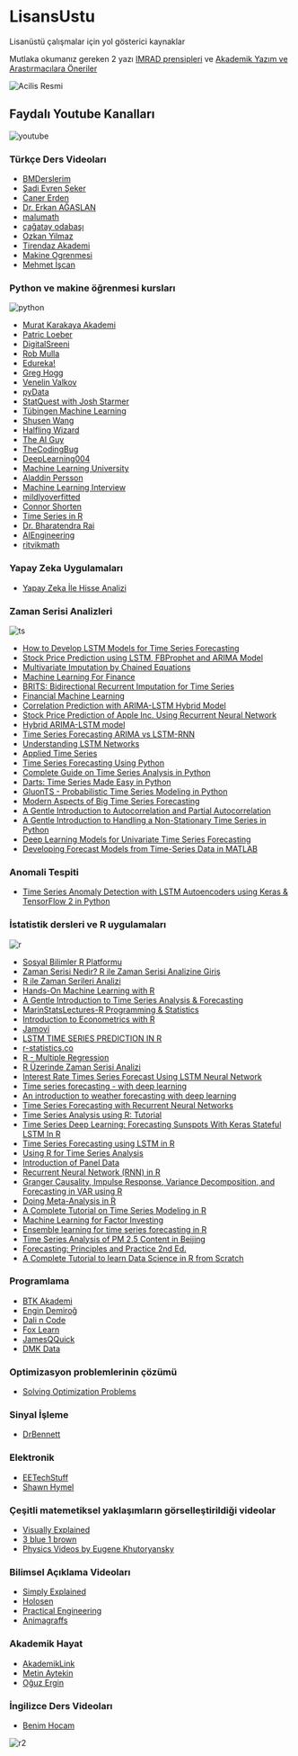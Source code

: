 # LisansUstu
Lisanüstü çalışmalar için yol gösterici kaynaklar

Mutlaka okumanız gereken 2 yazı [IMRAD prensipleri] ve [Akademik Yazım ve Arastırmacılara Öneriler]


![Acilis Resmi](her_is_zor_baslar.png)


## Faydalı Youtube Kanalları
![youtube](youtube.png)

### Türkçe Ders Videoları
- [BMDerslerim]
- [Şadi Evren Şeker]
- [Caner Erden]
- [Dr. Erkan AĞASLAN]
- [malumath]
- [çağatay odabaşı]
- [Ozkan Yilmaz]
- [Tirendaz Akademi]
- [Makine Ogrenmesi]
- [Mehmet İşcan]

### Python ve makine öğrenmesi kursları
![python](python_logo.png)
- [Murat Karakaya Akademi]
- [Patric Loeber]
- [DigitalSreeni]
- [Rob Mulla]    
- [Edureka!]
- [Greg Hogg]
- [Venelin Valkov]
- [pyData]
- [StatQuest with Josh Starmer]
- [Tübingen Machine Learning]
- [Shusen Wang]
- [Halfling Wizard]
- [The AI Guy]
- [TheCodingBug]
- [DeepLearning004]
- [Machine Learning University]
- [Aladdin Persson]
- [Machine Learning Interview]
- [mildlyoverfitted]
- [Connor Shorten]
- [Time Series in R]
- [Dr. Bharatendra Rai]
- [AIEngineering]
- [ritvikmath]

### Yapay Zeka Uygulamaları
- [Yapay Zeka İle Hisse Analizi]

### Zaman Serisi Analizleri
![ts](ts.png)
- [How to Develop LSTM Models for Time Series Forecasting]
- [Stock Price Prediction using LSTM, FBProphet and ARIMA Model]
- [Multivariate Imputation by Chained Equations]
- [Machine Learning For Finance]
- [BRITS: Bidirectional Recurrent Imputation for Time Series]
- [Financial Machine Learning]
- [Correlation Prediction with ARIMA-LSTM Hybrid Model]
- [Stock Price Prediction of Apple Inc. Using Recurrent Neural Network]
- [Hybrid ARIMA-LSTM model]
- [Time Series Forecasting ARIMA vs LSTM-RNN]
- [Understanding LSTM Networks]
- [Applied Time Series]
- [Time Series Forecasting Using Python]
- [Complete Guide on Time Series Analysis in Python]
- [Darts: Time Series Made Easy in Python]
- [GluonTS - Probabilistic Time Series Modeling in Python]
- [Modern Aspects of Big Time Series Forecasting]
- [A Gentle Introduction to Autocorrelation and Partial Autocorrelation]
- [A Gentle Introduction to Handling a Non-Stationary Time Series in Python]
- [Deep Learning Models for Univariate Time Series Forecasting]
- [Developing Forecast Models from Time-Series Data in MATLAB]

### Anomali Tespiti
- [Time Series Anomaly Detection with LSTM Autoencoders using Keras & TensorFlow 2 in Python]

### İstatistik dersleri ve R uygulamaları
![r](r.png)
- [Sosyal Bilimler R Platformu]
- [Zaman Serisi Nedir? R ile Zaman Serisi Analizine Giriş]
- [R ile Zaman Serileri Analizi]
- [Hands-On Machine Learning with R]
- [A Gentle Introduction to Time Series Analysis & Forecasting]
- [MarinStatsLectures-R Programming & Statistics]
- [Introduction to Econometrics with R]
- [Jamovi]
- [LSTM TIME SERIES PREDICTION IN R]
- [r-statistics.co]
- [R - Multiple Regression]
- [R Üzerinde Zaman Serisi Analizi]
- [Interest Rate Times Series Forecast Using LSTM Neural Network]
- [Time series forecasting - with deep learning]
- [An introduction to weather forecasting with deep learning]
- [Time Series Forecasting with Recurrent Neural Networks]
- [Time Series Analysis using R: Tutorial]
- [Time Series Deep Learning: Forecasting Sunspots With Keras Stateful LSTM In R]
- [Time Series Forecasting using LSTM in R]
- [Using R for Time Series Analysis]
- [Introduction of Panel Data]
- [Recurrent Neural Network (RNN) in R]
- [Granger Causality, Impulse Response, Variance Decomposition, and Forecasting in VAR using R]
- [Doing Meta-Analysis in R]
- [A Complete Tutorial on Time Series Modeling in R]
- [Machine Learning for Factor Investing]
- [Ensemble learning for time series forecasting in R]
- [Time Series Analysis of PM 2.5 Content in Beijing]
- [Forecasting: Principles and Practice 2nd Ed.]
- [A Complete Tutorial to learn Data Science in R from Scratch]

### Programlama
- [BTK Akademi]
- [Engin Demiroğ]
- [Dali n Code]
- [Fox Learn]
- [JamesQQuick]
- [DMK Data]


### Optimizasyon problemlerinin çözümü
- [Solving Optimization Problems]

### Sinyal İşleme
- [DrBennett]

### Elektronik
- [EETechStuff]
- [Shawn Hymel]

### Çeşitli matemetiksel yaklaşımların görselleştirildiği videolar 
- [Visually Explained]
- [3 blue 1 brown]
- [Physics Videos by Eugene Khutoryansky]

### Bilimsel Açıklama Videoları
- [Simply Explained]
- [Holosen]
- [Practical Engineering]
- [Animagraffs]

### Akademik Hayat
- [AkademikLink]
- [Metin Aytekin]
- [Oğuz Ergin]

### İngilizce Ders Videoları
- [Benim Hocam]

![r2](prop_vs_thesis.png)




[Rob Mulla]: <https://www.youtube.com/@robmulla>
[Visually Explained]: <https://www.youtube.com/c/BachirElKhadir/videos>
[Edureka!]:<https://www.youtube.com/@edurekaIN>
[Patric Loeber]:<https://www.youtube.com/@patloeber >
[DigitalSreeni]:<https://www.youtube.com/@DigitalSreeni>
[Greg Hogg]:<https://www.youtube.com/@GregHogg>
[BMDerslerim]: <https://www.youtube.com/bmderslerim>
[Caner Erden]: <https://www.youtube.com/@CanerErden>
[Venelin Valkov]:<https://www.youtube.com/@venelin_valkov>
[pyData]:<https://www.youtube.com/@PyDataTV>
[StatQuest with Josh Starmer]:<https://www.youtube.com/@statquest>
[EETechStuff]:<https://www.youtube.com/@EETechStuff>
[Engin Demiroğ]:<https://www.youtube.com/@engindemirog2946>
[Dali n Code]:<https://www.youtube.com/@kesali>
[Shawn Hymel]:<https://www.youtube.com/@ShawnHymel>
[Fox Learn]:<https://www.youtube.com/@foxlearn>
[Dr. Erkan AĞASLAN]:<https://www.youtube.com/@DrErkanAGASLAN>
[Metin Aytekin]: <https://www.youtube.com/@metinaytekin>
[Simply Explained]:<https://www.youtube.com/@simplyexplained>
[JamesQQuick]:<https://www.youtube.com/@JamesQQuick>
[Tübingen Machine Learning]:<https://www.youtube.com/@TubingenML>
[Shusen Wang]: <https://www.youtube.com/@ShusenWangEng>
[Halfling Wizard]: <https://www.youtube.com/@HalflingWizard>
[DrBennett]: <https://www.youtube.com/@TheCuzincuz/videos>
[DMK Data]: <https://www.youtube.com/@dmkdata/videos>
[Holosen]: <https://www.youtube.com/@Holosen>
[malumath]: <https://www.youtube.com/@malumath/videos>
[The AI Guy]:<https://www.youtube.com/@TheAIGuy>
[TheCodingBug]: <https://www.youtube.com/@TheCodingBug>
[DeepLearning004]: <https://www.youtube.com/@DeepLearning004>
[Machine Learning University]: <https://www.youtube.com/@machinelearninguniversity1942/videos>
[Practical Engineering]: <https://www.youtube.com/@PracticalEngineeringChannel>
[çağatay odabaşı]: <https://www.youtube.com/@cagatayodabasi>
[Aladdin Persson]: <https://www.youtube.com/@AladdinPersson>
[Benim Hocam]: <https://www.youtube.com/watch?v=co6aMiWFR6k&list=PLHZykYpdC0G6ex1LLbeAMXd2EQwIurPqf&ab_channel=BenimHocam>
[Yapay Zeka İle Hisse Analizi]: <https://www.youtube.com/@yapayzekahisse/videos>
[Animagraffs]: <https://www.youtube.com/@animagraffs>
[Machine Learning Interview]: <https://www.youtube.com/@machinelearninginterview4023>
[mildlyoverfitted]: <https://www.youtube.com/@mildlyoverfitted>
[Connor Shorten]: <https://www.youtube.com/@connorshorten6311>
[Oğuz Ergin]: <https://www.youtube.com/@oguz_ergin>
[MarinStatsLectures-R Programming & Statistics]: <https://www.youtube.com/@marinstatlectures>
[How to Develop LSTM Models for Time Series Forecasting]: <https://machinelearningmastery.com/how-to-develop-lstm-models-for-time-series-forecasting/#:~:text=Multi%2DStep%20Output.-,Univariate%20LSTM%20Models,next%20value%20in%20the%20sequence.>
[Stock Price Prediction using LSTM, FBProphet and ARIMA Model]: <https://github.com/AjayKumar1994/Stock-Price-Prediction-LSTM-FBProphet-ARIMA>
[Multivariate Imputation by Chained Equations]: <https://github.com/amices/mice>
[Machine Learning For Finance]: <https://github.com/anthonyng2/Machine-Learning-For-Finance>
[BRITS: Bidirectional Recurrent Imputation for Time Series]: <https://github.com/caow13/BRITS>
[Financial Machine Learning]: <https://github.com/firmai/financial-machine-learning>
[Correlation Prediction with ARIMA-LSTM Hybrid Model]: <https://github.com/imhgchoi/ARIMA-LSTM-hybrid-corrcoef-predict>
[Stock Price Prediction of Apple Inc. Using Recurrent Neural Network]: <https://github.com/NourozR/Stock-Price-Prediction-LSTM>
[Hybrid ARIMA-LSTM model]: <https://github.com/cnaimo/hybrid-ARIMA-LSTM-model>
[Introduction to Econometrics with R]: <https://www.econometrics-with-r.org/>
[Jamovi]: <https://datalab.cc/jamovi/>
[LSTM TIME SERIES PREDICTION IN R]: <http://datasideoflife.com/?p=1171>
[r-statistics.co]: <http://r-statistics.co/>
[R - Multiple Regression]: <https://www.tutorialspoint.com/r/r_multiple_regression.htm>
[R Üzerinde Zaman Serisi Analizi]: <https://ravenfo.com/2018/12/24/r-uzerinde-zaman-serisi-analizi-bolum-1-zaman-serisi-regresyonu/>
[Interest Rate Times Series Forecast Using LSTM Neural Network]: <https://rpubs.com/jwcb1025/int_rate_lstm>
[Time series forecasting - with deep learning]: <https://rpubs.com/zkajdan/279967>
[An introduction to weather forecasting with deep learning]: <https://blogs.rstudio.com/ai/posts/2020-09-01-weather-prediction/>
[Time Series Forecasting with Recurrent Neural Networks]: <https://blogs.rstudio.com/ai/posts/2017-12-20-time-series-forecasting-with-recurrent-neural-networks/>
[Sosyal Bilimler R Platformu]: <https://bookdown.org/burak2358/SARP-TR/>
[Time Series Analysis using R: Tutorial]: <https://www.datacamp.com/tutorial/time-series-r>
[Time Series Deep Learning: Forecasting Sunspots With Keras Stateful LSTM In R]: <https://www.r-bloggers.com/2018/04/time-series-deep-learning-forecasting-sunspots-with-keras-stateful-lstm-in-r/>
[Time Series Forecasting using LSTM in R]: <http://rwanjohi.rbind.io/2018/04/05/time-series-forecasting-using-lstm-in-r/>
[Time Series in R]: <https://www.youtube.com/watch?v=QHsmAM6nktY&list=PLCj1LhGni3hOA2q0sfDNKBH9WIlLxXkbn&ab_channel=librarianwomack>
[Time Series Forecasting ARIMA vs LSTM-RNN]: <https://github.com/Divyatmika28/Time-Series-Forecasting---ARIMA-v-s-LSTM-RNN>
[Understanding LSTM Networks]: <https://colah.github.io/posts/2015-08-Understanding-LSTMs/>
[Using R for Time Series Analysis]: <https://a-little-book-of-r-for-time-series.readthedocs.io/en/latest/src/timeseries.html>
[Applied Time Series]: <https://www.youtube.com/watch?v=RJzmHkGWCxs&list=PLEuzmtv9IuT_vg5oE0lQyZR-wgbVeGztt&ab_channel=JustinEloriaga>
[Zaman Serisi Nedir? R ile Zaman Serisi Analizine Giriş]: <https://productphilosophy.com/zaman-serisi-analizi/>
[A Gentle Introduction to Time Series Analysis & Forecasting]: <https://wandb.ai/iamleonie/A-Gentle-Introduction-to-Time-Series-Analysis-Forecasting/reports/A-Gentle-Introduction-to-Time-Series-Analysis-Forecasting--VmlldzoyNjkxOTMz>
[Time Series Forecasting Using Python]: <https://www.analyticsvidhya.com/blog/2022/06/time-series-forecasting-using-python/>
[Complete Guide on Time Series Analysis in Python]: <https://www.kaggle.com/code/prashant111/complete-guide-on-time-series-analysis-in-python>
[Darts: Time Series Made Easy in Python]: <https://unit8.com/resources/darts-time-series-made-easy-in-python/>
[GluonTS - Probabilistic Time Series Modeling in Python]: <https://ts.gluon.ai/stable/>
[Modern Aspects of Big Time Series Forecasting]: <https://lovvge.github.io/Forecasting-Tutorial-IJCAI-2021/>
[Dr. Bharatendra Rai]: <https://www.youtube.com/@bkrai>
[Solving Optimization Problems]: <https://www.youtube.com/channel/UCNmyH0k1SpFOCIKKncS87cg>
[AIEngineering]: <https://www.youtube.com/@AIEngineeringLife>
[Introduction of Panel Data]: <https://www.youtube.com/watch?v=abGKu3kR0xI&list=PLBVaRzQdsqEq1xIJRDVgMBBobEN5NG7bv&ab_channel=MikleshYadav>
[R ile Zaman Serileri Analizi]: <https://www.youtube.com/watch?v=4TqNAvL1EbM&ab_channel=RLadiesAnkara>
[Recurrent Neural Network (RNN) in R]: <https://www.youtube.com/watch?v=oueuvXd4O9I&ab_channel=LiquidBrainBioinformatics>
[Granger Causality, Impulse Response, Variance Decomposition, and Forecasting in VAR using R]: <https://www.youtube.com/watch?v=aX8IANxjucA&ab_channel=JustinEloriaga>
[Time Series Anomaly Detection with LSTM Autoencoders using Keras & TensorFlow 2 in Python]: <https://www.youtube.com/watch?v=H4J74KstHTE&ab_channel=VenelinValkov>
[ritvikmath]: <https://www.youtube.com/@ritvikmath>
[Doing Meta-Analysis in R]: <https://bookdown.org/MathiasHarrer/Doing_Meta_Analysis_in_R/discovering-R.html#data-prep-R>
[A Complete Tutorial on Time Series Modeling in R]: <https://www.analyticsvidhya.com/blog/2015/12/complete-tutorial-time-series-modeling/>
[A Complete Tutorial to learn Data Science in R from Scratch]: <https://www.analyticsvidhya.com/blog/2016/02/complete-tutorial-learn-data-science-scratch/>
[A Gentle Introduction to Autocorrelation and Partial Autocorrelation]: <https://machinelearningmastery.com/gentle-introduction-autocorrelation-partial-autocorrelation/>
[A Gentle Introduction to Handling a Non-Stationary Time Series in Python]: <https://www.analyticsvidhya.com/blog/2018/09/non-stationary-time-series-python/>
[Hands-On Machine Learning with R]: <https://bradleyboehmke.github.io/HOML/>
[Machine Learning for Factor Investing]: <http://www.mlfactor.com/index.html>
[Deep Learning Models for Univariate Time Series Forecasting]: <https://machinelearningmastery.com/how-to-develop-deep-learning-models-for-univariate-time-series-forecasting/>
[Developing Forecast Models from Time-Series Data in MATLAB]: <https://www.mathworks.com/videos/developing-forecast-models-from-time-series-data-in-matlab-part-1-93067.html>
[Ensemble learning for time series forecasting in R]: <https://petolau.github.io/Ensemble-of-trees-for-forecasting-time-series/>
[Time Series Analysis of PM 2.5 Content in Beijing]: <https://github.com/josephsdavid/ChinesePM/tree/f449edc75b1e3fe022ed54d6625598b3a9455592>
[Forecasting: Principles and Practice 2nd Ed.]: <https://otexts.com/fpp2/>
[AkademikLink]: <https://www.youtube.com/@akademiklink>
[3 blue 1 brown]: <https://www.youtube.com/@3blue1brown>
[Physics Videos by Eugene Khutoryansky]: <https://www.youtube.com/@EugeneKhutoryansky/featured>
[Murat Karakaya Akademi]: <https://www.youtube.com/@MuratKarakayaAkademi>
[Şadi Evren Şeker]: <https://www.youtube.com/@Sadievrenseker_BK>
[Ozkan Yilmaz]: <https://www.youtube.com/@OzkanYilmaz>
[Tirendaz Akademi]: <https://www.youtube.com/@TirendazAkademi>
[Makine Ogrenmesi]: <https://www.youtube.com/@MakineOgrenmesi>
[BTK Akademi]: <https://www.btkakademi.gov.tr/>
[Mehmet İşcan]: <https://www.youtube.com/@memo8301>
[IMRAD prensipleri]: <https://github.com/bmdersleri/LisansUstu/blob/main/Bilimsel%20Yay%C4%B1n%20Haz%C4%B1rlama%20Teknikleri-%20I%CC%87MRAD.pdf>
[Akademik Yazım ve Arastırmacılara Öneriler]: <https://github.com/bmdersleri/Zaman-Serileri/blob/main/akademikYazimveArastirmacilaraOneriler.pdf>
